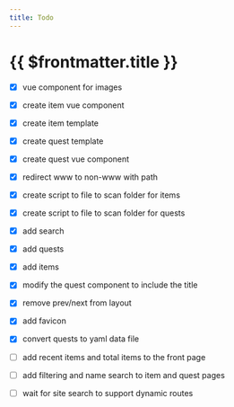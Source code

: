 ```yaml
---
title: Todo
---
```

# {{ $frontmatter.title }}

- [x] vue component for images
- [x] create item vue component
- [x] create item template
- [x] create quest template
- [x] create quest vue component
- [x] redirect www to non-www with path
- [x] create script to file to scan folder for items
- [x] create script to file to scan folder for quests
- [x] add search
- [x] add quests
- [x] add items
- [x] modify the quest component to include the title
- [x] remove prev/next from layout
- [x] add favicon
- [x] convert quests to yaml data file
- [ ] add recent items and total items to the front page
- [ ] add filtering and name search to item and quest pages
- [ ] wait for site search to support dynamic routes


